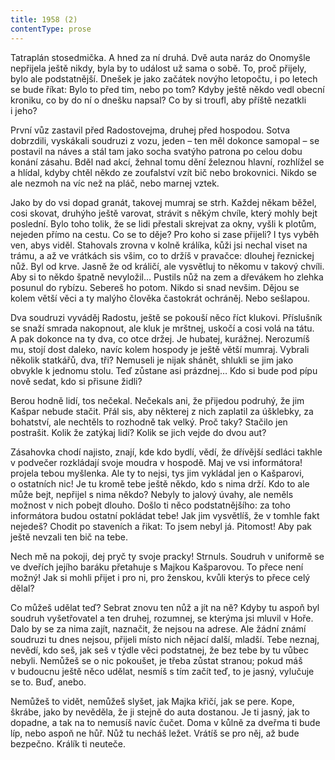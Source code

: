 ```yaml
---
title: 1958 (2)
contentType: prose
---
```


Tatraplán stosedmička. A hned za ní druhá. Dvě auta naráz do Onomyšle nepřijela ještě nikdy, byla by to událost už sama o sobě. To, proč přijely, bylo ale podstatnější. Dnešek je jako začátek novýho letopočtu, i po letech se bude říkat: Bylo to před tim, nebo po tom? Kdyby ještě někdo vedl obecní kroniku, co by do ní o dnešku napsal? Co by si troufl, aby příště nezatkli i jeho?

První vůz zastavil před Radostovejma, druhej před hospodou. Sotva dobrzdili, vyskákali soudruzi z vozu, jeden – ten měl dokonce samopal – se postavil na náves a stál tam jako socha svatýho patrona po celou dobu konání zásahu. Bděl nad akcí, žehnal tomu dění železnou hlavní, rozhlížel se a hlídal, kdyby chtěl někdo ze zoufalství vzít bič nebo brokovnici. Nikdo se ale nezmoh na víc než na pláč, nebo marnej vztek.

Jako by do vsi dopad granát, takovej mumraj se strh. Každej někam běžel, cosi skovat, druhýho ještě varovat, strávit s někým chvíle, který mohly bejt poslední. Bylo toho tolik, že se lidi přestali skrejvat za okny, vyšli k plotům, nejeden přímo na cestu. Co se to děje? Pro koho si zase přijeli? I tys vyběh ven, abys viděl. Stahovals zrovna v kolně králíka, kůži jsi nechal viset na trámu, a až ve vrátkách sis všim, co to držíš v pravačce: dlouhej řeznickej nůž. Byl od krve. Jasně že od králičí, ale vysvětluj to někomu v takový chvíli. Aby si to někdo špatně nevyložil… Pustils nůž na zem a dřevákem ho zlehka posunul do rybízu. Sebereš ho potom. Nikdo si snad nevšim. Dějou se kolem větší věci a ty malýho člověka častokrát ochráněj. Nebo sešlapou.

Dva soudruzi vyváděj Radostu, ještě se pokouší něco říct klukovi. Příslušník se snaží smrada nakopnout, ale kluk je mrštnej, uskočí a cosi volá na tátu. A pak dokonce na ty dva, co otce držej. Je hubatej, kurážnej. Nerozumíš mu, stojí dost daleko, navíc kolem hospody je ještě větší mumraj. Vybrali několik statkářů, dva, tři? Nemuseli je nijak shánět, shlukli se jim jako obvykle k jednomu stolu. Teď zůstane asi prázdnej… Kdo si bude pod pípu nově sedat, kdo si přisune židli?

Berou hodně lidí, tos nečekal. Nečekals ani, že přijedou podruhý, že jim Kašpar nebude stačit. Přál sis, aby některej z nich zaplatil za úšklebky, za bohatství, ale nechtěls to rozhodně tak velký. Proč taky? Stačilo jen postrašit. Kolik že zatýkaj lidí? Kolik se jich vejde do dvou aut?

Zásahovka chodí najisto, znají, kde kdo bydlí, vědí, že dřívější sedláci takhle v podvečer rozkládají svoje moudra v hospodě. Maj ve vsi informátora! projela tebou myšlenka. Ale ty to nejsi, tys jim vykládal jen o Kašparovi, o ostatních nic! Je tu kromě tebe ještě někdo, kdo s nima drží. Kdo to ale může bejt, nepřijel s nima někdo? Nebyly to jalový úvahy, ale neměls možnost v nich pobejt dlouho. Došlo ti něco podstatnějšího: za toho informátora budou ostatní pokládat tebe! Jak jim vysvětlíš, že v tomhle fakt nejedeš? Chodit po staveních a řikat: To jsem nebyl já. Pitomost! Aby pak ještě nevzali ten bič na tebe.

Nech mě na pokoji, dej pryč ty svoje pracky! Strnuls. Soudruh v uniformě se ve dveřích jejího baráku přetahuje s Majkou Kašparovou. To přece není možný! Jak si mohli přijet i pro ni, pro ženskou, kvůli kterýs to přece celý dělal?

Co můžeš udělat teď? Sebrat znovu ten nůž a jít na ně? Kdyby tu aspoň byl soudruh vyšetřovatel a ten druhej, rozumnej, se kterýma jsi mluvil v Hoře. Dalo by se za nima zajít, naznačit, že nejsou na adrese. Ale žádní známí soudruzi tu dnes nejsou, přijeli místo nich nějací další, mladší. Tebe neznaj, nevědí, kdo seš, jak seš v týdle věci podstatnej, že bez tebe by tu vůbec nebyli. Nemůžeš se o nic pokoušet, je třeba zůstat stranou; pokud máš v budoucnu ještě něco udělat, nesmíš s tím začít teď, to je jasný, vylučuje se to. Buď, anebo.

Nemůžeš to vidět, nemůžeš slyšet, jak Majka křičí, jak se pere. Kope, škrábe, jako by nevěděla, že ji stejně do auta dostanou. Je ti jasný, jak to dopadne, a tak na to nemusíš navíc čučet. Doma v kůlně za dveřma ti bude líp, nebo aspoň ne hůř. Nůž tu necháš ležet. Vrátíš se pro něj, až bude bezpečno. Králík ti neuteče.
